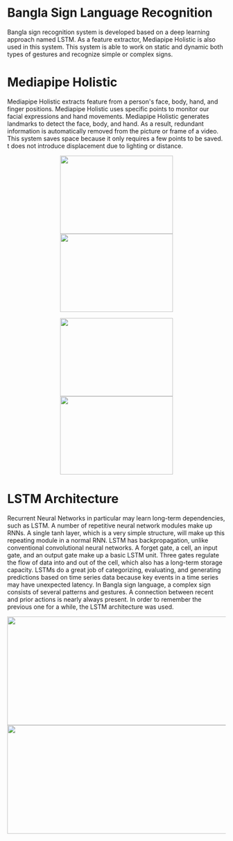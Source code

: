 # Bangla Sign Language Recognition
Bangla sign recognition system is developed based on a deep learning approach named LSTM. As a feature extractor, Mediapipe Holistic is also used in this system. This system is able to work on static and dynamic both types of gestures and recognize simple or complex signs.

# Mediapipe Holistic
Mediapipe Holistic extracts feature from a person's face, body, hand, and finger positions. Mediapipe Holistic uses specific points to monitor our facial expressions and hand movements.  Mediapipe Holistic generates landmarks to detect the face, body, and hand. As a result, redundant information is automatically removed from the picture or frame of a video. This system saves space because it only requires a few points to be saved.  t does not introduce displacement due to lighting or distance.
<p align="center">
  <img src=https://user-images.githubusercontent.com/43060004/179276570-5b054df2-84f2-4a54-8c73-9002a60b9042.jpg width="260" height="180"/>
  <img src=https://user-images.githubusercontent.com/43060004/179276576-49dd19fc-c0c3-4c27-bb5d-4dbcdb91ec2d.jpg width="260" height="180"/>
</p>
<p align="center">  
  <img src=https://user-images.githubusercontent.com/43060004/179276581-28ebf096-3b2f-433e-a6a0-6ad38df828d4.jpg width="260" height="180"/>
  <img src=https://user-images.githubusercontent.com/43060004/179276587-54089806-979b-472c-8003-b1cfc37fba73.jpg width="260" height="180"/>
</p>

# LSTM Architecture
Recurrent Neural Networks in particular may learn long-term dependencies, such as LSTM. A number of repetitive neural network modules make up RNNs. A single tanh layer, which is a very simple structure, will make up this repeating module in a normal RNN.
LSTM has backpropagation, unlike conventional convolutional neural networks. A forget gate, a cell, an input gate, and an output gate make up a basic LSTM unit. Three gates regulate the flow of data into and out of the cell, which also has a long-term storage capacity.
LSTMs do a great job of categorizing, evaluating, and generating predictions based on time series data because key events in a time series may have unexpected latency. In Bangla sign language, a complex sign consists of several patterns and gestures. A connection between recent and prior actions is nearly always present. In order to remember the previous one for a while, the LSTM architecture was used. 
<p align="center">
  <img src=https://user-images.githubusercontent.com/43060004/179276593-ccf70c0f-fbe3-4882-b1c5-46097c0960f4.png width="520" height="250"/>
  <img src=https://user-images.githubusercontent.com/43060004/179276597-c5467b13-12f5-49ea-979a-f4fcf7bc4c01.png width="520" height="250"/>
</p>
